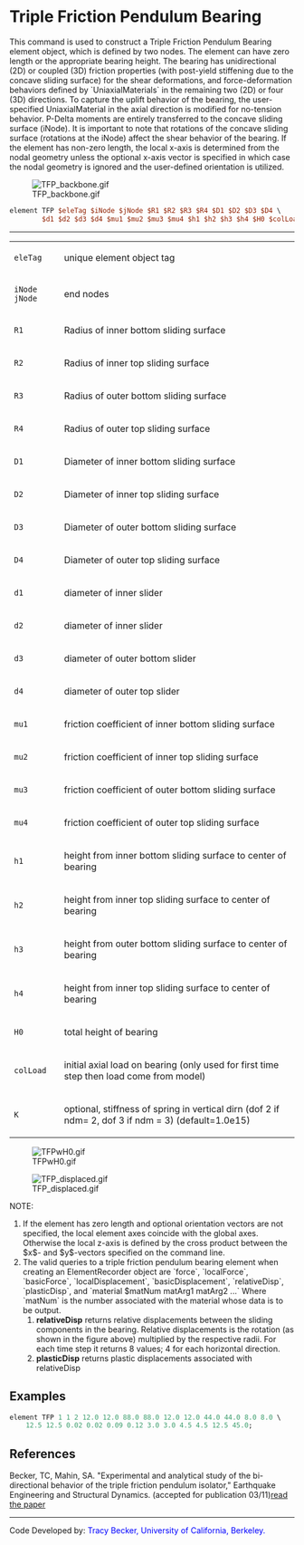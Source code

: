 # Triple Friction Pendulum Bearing

<p>This command is used to construct a Triple Friction Pendulum Bearing
element object, which is defined by two nodes. The element can have zero
length or the appropriate bearing height. The bearing has unidirectional
(2D) or coupled (3D) friction properties (with post-yield stiffening due
to the concave sliding surface) for the shear deformations, and
force-deformation behaviors defined by `UniaxialMaterials` in the
remaining two (2D) or four (3D) directions. To capture the uplift
behavior of the bearing, the user-specified UniaxialMaterial in the
axial direction is modified for no-tension behavior. P-Delta moments are
entirely transferred to the concave sliding surface (iNode). It is
important to note that rotations of the concave sliding surface
(rotations at the iNode) affect the shear behavior of the bearing. If
the element has non-zero length, the local x-axis is determined from the
nodal geometry unless the optional x-axis vector is specified in which
case the nodal geometry is ignored and the user-defined orientation is
utilized.</p>
<figure>
<img src="/OpenSeesRT/contrib/static/TFP_backbone.gif" title="TFP_backbone.gif"
alt="TFP_backbone.gif" />
<figcaption aria-hidden="true">TFP_backbone.gif</figcaption>
</figure>

```tcl
element TFP $eleTag $iNode $jNode $R1 $R2 $R3 $R4 $D1 $D2 $D3 $D4 \
        $d1 $d2 $d3 $d4 $mu1 $mu2 $mu3 $mu4 $h1 $h2 $h3 $h4 $H0 $colLoad < $K >
```

<hr />
<table>
<tbody>
<tr class="odd">
<td><code class="parameter-table-variable">eleTag</code></td>
<td><p>unique element object tag</p></td>
</tr>
<tr class="even">
<td><p><code class="parameter-table-variable">iNode jNode</code></p></td>
<td><p>end nodes</p></td>
</tr>
<tr class="odd">
<td><p><code class="parameter-table-variable">R1</code></p></td>
<td><p>Radius of inner bottom sliding surface</p></td>
</tr>
<tr class="even">
<td><p><code class="parameter-table-variable">R2</code></p></td>
<td><p>Radius of inner top sliding surface</p></td>
</tr>
<tr class="odd">
<td><p><code class="parameter-table-variable">R3</code></p></td>
<td><p>Radius of outer bottom sliding surface</p></td>
</tr>
<tr class="even">
<td><p><code class="parameter-table-variable">R4</code></p></td>
<td><p>Radius of outer top sliding surface</p></td>
</tr>
<tr class="odd">
<td><p><code class="parameter-table-variable">D1</code></p></td>
<td><p>Diameter of inner bottom sliding surface</p></td>
</tr>
<tr class="even">
<td><p><code class="parameter-table-variable">D2</code></p></td>
<td><p>Diameter of inner top sliding surface</p></td>
</tr>
<tr class="odd">
<td><p><code class="parameter-table-variable">D3</code></p></td>
<td><p>Diameter of outer bottom sliding surface</p></td>
</tr>
<tr class="even">
<td><p><code class="parameter-table-variable">D4</code></p></td>
<td><p>Diameter of outer top sliding surface</p></td>
</tr>
<tr class="odd">
<td><p><code class="parameter-table-variable">d1</code></p></td>
<td><p>diameter of inner slider</p></td>
</tr>
<tr class="even">
<td><p><code class="parameter-table-variable">d2</code></p></td>
<td><p>diameter of inner slider</p></td>
</tr>
<tr class="odd">
<td><p><code class="parameter-table-variable">d3</code></p></td>
<td><p>diameter of outer bottom slider</p></td>
</tr>
<tr class="even">
<td><p><code class="parameter-table-variable">d4</code></p></td>
<td><p>diameter of outer top slider</p></td>
</tr>
<tr class="odd">
<td><p><code class="parameter-table-variable">mu1</code></p></td>
<td><p>friction coefficient of inner bottom sliding surface</p></td>
</tr>
<tr class="even">
<td><p><code class="parameter-table-variable">mu2</code></p></td>
<td><p>friction coefficient of inner top sliding surface</p></td>
</tr>
<tr class="odd">
<td><p><code class="parameter-table-variable">mu3</code></p></td>
<td><p>friction coefficient of outer bottom sliding surface</p></td>
</tr>
<tr class="even">
<td><p><code class="parameter-table-variable">mu4</code></p></td>
<td><p>friction coefficient of outer top sliding surface</p></td>
</tr>
<tr class="odd">
<td><p><code class="parameter-table-variable">h1</code></p></td>
<td><p>height from inner bottom sliding surface to center of
bearing</p></td>
</tr>
<tr class="even">
<td><p><code class="parameter-table-variable">h2</code></p></td>
<td><p>height from inner top sliding surface to center of
bearing</p></td>
</tr>
<tr class="odd">
<td><p><code class="parameter-table-variable">h3</code></p></td>
<td><p>height from outer bottom sliding surface to center of
bearing</p></td>
</tr>
<tr class="even">
<td><p><code class="parameter-table-variable">h4</code></p></td>
<td><p>height from inner top sliding surface to center of
bearing</p></td>
</tr>
<tr class="odd">
<td><code class="parameter-table-variable">H0</code></td>
<td><p>total height of bearing</p></td>
</tr>
<tr class="even">
<td><code class="parameter-table-variable">colLoad</code></td>
<td><p>initial axial load on bearing (only used for first time step then
load come from model)</p></td>
</tr>
<tr class="odd">
<td><code class="parameter-table-variable">K</code></td>
<td><p>optional, stiffness of spring in vertical dirn (dof 2 if ndm= 2,
dof 3 if ndm = 3) (default=1.0e15)</p></td>
</tr>
</tbody>
</table>
<figure>
<img src="/OpenSeesRT/contrib/static/TFPwH0.gif" title="TFPwH0.gif" alt="TFPwH0.gif" />
<figcaption aria-hidden="true">TFPwH0.gif</figcaption>
</figure>
<figure>
<img src="/OpenSeesRT/contrib/static/TFP_displaced.gif" title="TFP_displaced.gif"
alt="TFP_displaced.gif" />
<figcaption aria-hidden="true">TFP_displaced.gif</figcaption>
</figure>
<p>NOTE:</p>
<ol>
<li>If the element has zero length and optional orientation vectors are
not specified, the local element axes coincide with the global axes.
Otherwise the local z-axis is defined by the cross product between the
$x$- and $y$-vectors specified on the command line.</li>

<li>The valid queries to a triple friction pendulum bearing element when
creating an ElementRecorder object are `force`, `localForce`,
`basicForce`, `localDisplacement`, `basicDisplacement`, `relativeDisp`,
`plasticDisp`, and `material $matNum matArg1 matArg2 ...` Where `matNum`
is the number associated with the material whose data is to be output.
  <ol>
  <li><strong>relativeDisp</strong> returns relative displacements between
  the sliding components in the bearing. Relative displacements is the
  rotation (as shown in the figure above) multiplied by the respective
  radii. For each time step it returns 8 values; 4 for each horizontal
  direction.</li>
  <li><strong>plasticDisp</strong> returns plastic displacements
  associated with relativeDisp</li>
  </ol></li>
</ol>

## Examples

```tcl
element TFP 1 1 2 12.0 12.0 88.0 88.0 12.0 12.0 44.0 44.0 8.0 8.0 \
    12.5 12.5 0.02 0.02 0.09 0.12 3.0 3.0 4.5 4.5 12.5 45.0;
```

## References
<p>Becker, TC, Mahin, SA. "Experimental and analytical study of the
bi-directional behavior of the triple friction pendulum isolator,"
Earthquake Engineering and Structural Dynamics. (accepted for
publication 03/11)<a
href="http://onlinelibrary.wiley.com/doi/10.1002/eqe.1133/pdf">read the
paper</a></p>
<hr />
<p>Code Developed by: <span style="color:blue"> Tracy Becker,
University of California, Berkeley. </span></p>
